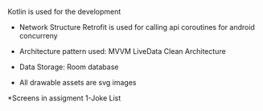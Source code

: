 

Kotlin is used for the development

* Network Structure
        Retrofit is used for calling api
        coroutines for android concurreny

* Architecture pattern used:
        MVVM
        LiveData
        Clean Architecture

* Data Storage:
        Room database


* All drawable assets are svg images



*Screens in assigment
       1-Joke List



